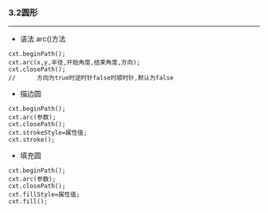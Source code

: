 ### 3.2圆形

-------------

- 语法 arc()方法
```text
cxt.beginPath();
cxt.arc(x,y,半径,开始角度,结束角度,方向);
cxt.closePath();
//      方向为true时逆时针false时顺时针,默认为false
```

- 描边圆
```text
cxt.beginPath();
cxt.arc(参数);
cxt.closePath();
cxt.strokeStyle=属性值;
cxt.stroke();
```
- 填充圆
```text
cxt.beginPath();
cxt.arc(参数);
cxt.closePath();
cxt.fillStyle=属性值;
cxt.fill();
```